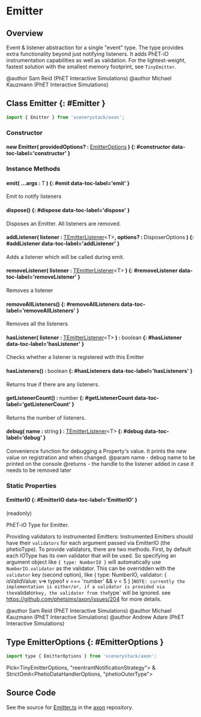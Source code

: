 # Emitter

## Overview

Event &amp; listener abstraction for a single "event" type. The type provides extra functionality beyond just notifying
listeners. It adds PhET-iO instrumentation capabilities as well as validation. For the lightest-weight, fastest
solution with the smallest memory footprint, see `TinyEmitter`.

@author Sam Reid (PhET Interactive Simulations)
@author Michael Kauzmann (PhET Interactive Simulations)

## Class Emitter {: #Emitter }


```js
import { Emitter } from 'scenerystack/axon';
```
### Constructor

#### new Emitter( providedOptions? : <span style="font-weight: 400;">[EmitterOptions](../axon/Emitter.md#EmitterOptions)</span> ) {: #constructor data-toc-label='constructor' }

### Instance Methods

#### emit( ...args : <span style="font-weight: 400;">T</span> ) {: #emit data-toc-label='emit' }

Emit to notify listeners

#### dispose() {: #dispose data-toc-label='dispose' }

Disposes an Emitter. All listeners are removed.

#### addListener( listener : <span style="font-weight: 400;">[TEmitterListener](../axon/TEmitter.md#TEmitterListener)&lt;T&gt;</span>, options? : <span style="font-weight: 400;">DisposerOptions</span> ) {: #addListener data-toc-label='addListener' }

Adds a listener which will be called during emit.

#### removeListener( listener : <span style="font-weight: 400;">[TEmitterListener](../axon/TEmitter.md#TEmitterListener)&lt;T&gt;</span> ) {: #removeListener data-toc-label='removeListener' }

Removes a listener

#### removeAllListeners() {: #removeAllListeners data-toc-label='removeAllListeners' }

Removes all the listeners

#### hasListener( listener : <span style="font-weight: 400;">[TEmitterListener](../axon/TEmitter.md#TEmitterListener)&lt;T&gt;</span> ) : <span style="font-weight: 400;"><span style="color: hsla(calc(var(--md-hue) + 180deg),80%,40%,1);">boolean</span></span> {: #hasListener data-toc-label='hasListener' }

Checks whether a listener is registered with this Emitter

#### hasListeners() : <span style="font-weight: 400;"><span style="color: hsla(calc(var(--md-hue) + 180deg),80%,40%,1);">boolean</span></span> {: #hasListeners data-toc-label='hasListeners' }

Returns true if there are any listeners.

#### getListenerCount() : <span style="font-weight: 400;"><span style="color: hsla(calc(var(--md-hue) + 180deg),80%,40%,1);">number</span></span> {: #getListenerCount data-toc-label='getListenerCount' }

Returns the number of listeners.

#### debug( name : <span style="font-weight: 400;"><span style="color: hsla(calc(var(--md-hue) + 180deg),80%,40%,1);">string</span></span> ) : <span style="font-weight: 400;">[TEmitterListener](../axon/TEmitter.md#TEmitterListener)&lt;T&gt;</span> {: #debug data-toc-label='debug' }

Convenience function for debugging a Property's value. It prints the new value on registration and when changed.
@param name - debug name to be printed on the console
@returns - the handle to the listener added in case it needs to be removed later

### Static Properties

#### EmitterIO {: #EmitterIO data-toc-label='EmitterIO' }

(readonly)

PhET-iO Type for Emitter.

Providing validators to instrumented Emitters:
Instrumented Emitters should have their `validators` for each argument passed via EmitterIO (the phetioType).
To provide validators, there are two methods. First, by default each IOType has its own
validator that will be used. So specifying an argument object like `{ type: NumberIO }` will automatically use
`NumberIO.validator` as the validator. This can be overridden with the `validator` key (second option), like
{ type: NumberIO, validator: { isValidValue: v=&gt; typeof v === 'number' &amp;&amp;  v &lt; 5 } }`
NOTE: currently the implementation is either/or, if a validator is provided via the `validator` key, the validator
from the `type` will be ignored.
see https://github.com/phetsims/axon/issues/204 for more details.

@author Sam Reid (PhET Interactive Simulations)
@author Michael Kauzmann (PhET Interactive Simulations)
@author Andrew Adare (PhET Interactive Simulations)



## Type EmitterOptions {: #EmitterOptions }


```js
import type { EmitterOptions } from 'scenerystack/axon';
```


Pick&lt;TinyEmitterOptions, "reentrantNotificationStrategy"&gt; &amp; StrictOmit&lt;PhetioDataHandlerOptions, "phetioOuterType"&gt;



## Source Code

See the source for [Emitter.ts](https://github.com/phetsims/axon/blob/main/js/Emitter.ts) in the [axon](https://github.com/phetsims/axon) repository.
